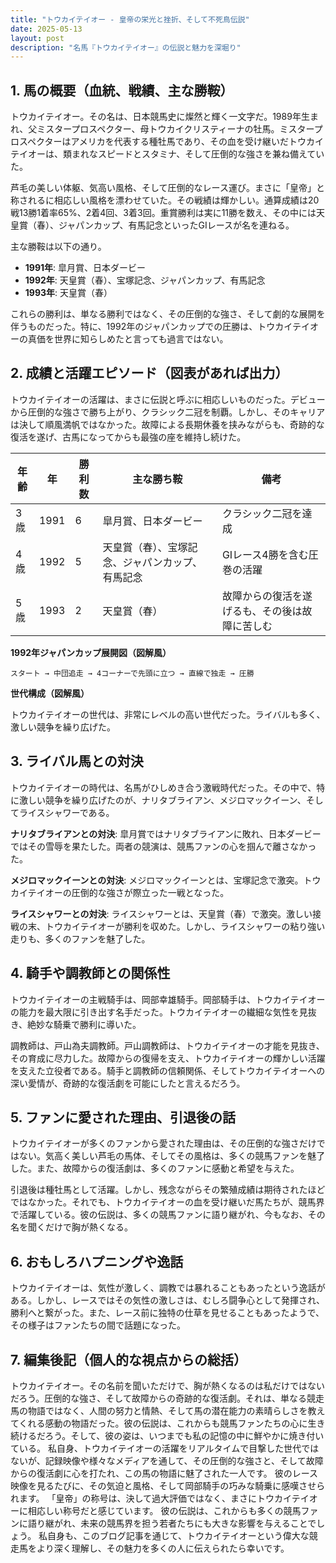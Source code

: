 ```yaml
---
title: "トウカイテイオー - 皇帝の栄光と挫折、そして不死鳥伝説"
date: 2025-05-13
layout: post
description: "名馬『トウカイテイオー』の伝説と魅力を深堀り"
---
```


## 1. 馬の概要（血統、戦績、主な勝鞍）

トウカイテイオー。その名は、日本競馬史に燦然と輝く一文字だ。1989年生まれ、父ミスタープロスペクター、母トウカイクリスティーナの牡馬。ミスタープロスペクターはアメリカを代表する種牡馬であり、その血を受け継いだトウカイテイオーは、類まれなスピードとスタミナ、そして圧倒的な強さを兼ね備えていた。

芦毛の美しい体躯、気高い風格、そして圧倒的なレース運び。まさに「皇帝」と称されるに相応しい風格を漂わせていた。その戦績は輝かしい。通算成績は20戦13勝1着率65%、2着4回、3着3回。重賞勝利は実に11勝を数え、その中には天皇賞（春）、ジャパンカップ、有馬記念といったGIレースが名を連ねる。

主な勝鞍は以下の通り。

* **1991年**: 皐月賞、日本ダービー
* **1992年**: 天皇賞（春）、宝塚記念、ジャパンカップ、有馬記念
* **1993年**: 天皇賞（春）


これらの勝利は、単なる勝利ではなく、その圧倒的な強さ、そして劇的な展開を伴うものだった。特に、1992年のジャパンカップでの圧勝は、トウカイテイオーの真価を世界に知らしめたと言っても過言ではない。


## 2. 成績と活躍エピソード（図表があれば出力）

トウカイテイオーの活躍は、まさに伝説と呼ぶに相応しいものだった。デビューから圧倒的な強さで勝ち上がり、クラシック二冠を制覇。しかし、そのキャリアは決して順風満帆ではなかった。故障による長期休養を挟みながらも、奇跡的な復活を遂げ、古馬になってからも最強の座を維持し続けた。

| 年齢 | 年 | 勝利数 | 主な勝ち鞍 | 備考 |
|---|---|---|---|---|
| 3歳 | 1991 | 6 | 皐月賞、日本ダービー | クラシック二冠を達成 |
| 4歳 | 1992 | 5 | 天皇賞（春）、宝塚記念、ジャパンカップ、有馬記念 | GIレース4勝を含む圧巻の活躍 |
| 5歳 | 1993 | 2 | 天皇賞（春） | 故障からの復活を遂げるも、その後は故障に苦しむ |


**1992年ジャパンカップ展開図（図解風）**

```
スタート → 中団追走 → 4コーナーで先頭に立つ → 直線で独走 → 圧勝
```

**世代構成（図解風）**

トウカイテイオーの世代は、非常にレベルの高い世代だった。ライバルも多く、激しい競争を繰り広げた。


## 3. ライバル馬との対決

トウカイテイオーの時代は、名馬がひしめき合う激戦時代だった。その中で、特に激しい競争を繰り広げたのが、ナリタブライアン、メジロマックイーン、そしてライスシャワーである。

**ナリタブライアンとの対決**:  皐月賞ではナリタブライアンに敗れ、日本ダービーではその雪辱を果たした。両者の競演は、競馬ファンの心を掴んで離さなかった。

**メジロマックイーンとの対決**:  メジロマックイーンとは、宝塚記念で激突。トウカイテイオーの圧倒的な強さが際立った一戦となった。

**ライスシャワーとの対決**:  ライスシャワーとは、天皇賞（春）で激突。激しい接戦の末、トウカイテイオーが勝利を収めた。しかし、ライスシャワーの粘り強い走りも、多くのファンを魅了した。


## 4. 騎手や調教師との関係性

トウカイテイオーの主戦騎手は、岡部幸雄騎手。岡部騎手は、トウカイテイオーの能力を最大限に引き出す名手だった。トウカイテイオーの繊細な気性を見抜き、絶妙な騎乗で勝利に導いた。

調教師は、戸山為夫調教師。戸山調教師は、トウカイテイオーの才能を見抜き、その育成に尽力した。故障からの復帰を支え、トウカイテイオーの輝かしい活躍を支えた立役者である。騎手と調教師の信頼関係、そしてトウカイテイオーへの深い愛情が、奇跡的な復活劇を可能にしたと言えるだろう。


## 5. ファンに愛された理由、引退後の話

トウカイテイオーが多くのファンから愛された理由は、その圧倒的な強さだけではない。気高く美しい芦毛の馬体、そしてその風格は、多くの競馬ファンを魅了した。また、故障からの復活劇は、多くのファンに感動と希望を与えた。

引退後は種牡馬として活躍。しかし、残念ながらその繁殖成績は期待されたほどではなかった。それでも、トウカイテイオーの血を受け継いだ馬たちが、競馬界で活躍している。彼の伝説は、多くの競馬ファンに語り継がれ、今もなお、その名を聞くだけで胸が熱くなる。


## 6. おもしろハプニングや逸話

トウカイテイオーは、気性が激しく、調教では暴れることもあったという逸話がある。しかし、レースではその気性の激しさは、むしろ闘争心として発揮され、勝利へと繋がった。また、レース前に独特の仕草を見せることもあったようで、その様子はファンたちの間で話題になった。


## 7. 編集後記（個人的な視点からの総括）

トウカイテイオー。その名前を聞いただけで、胸が熱くなるのは私だけではないだろう。圧倒的な強さ、そして故障からの奇跡的な復活劇。それは、単なる競走馬の物語ではなく、人間の努力と情熱、そして馬の潜在能力の素晴らしさを教えてくれる感動の物語だった。彼の伝説は、これからも競馬ファンたちの心に生き続けるだろう。そして、彼の姿は、いつまでも私の記憶の中に鮮やかに焼き付いている。  私自身、トウカイテイオーの活躍をリアルタイムで目撃した世代ではないが、記録映像や様々なメディアを通して、その圧倒的な強さと、そして故障からの復活劇に心を打たれ、この馬の物語に魅了された一人です。  彼のレース映像を見るたびに、その気迫と風格、そして岡部騎手の巧みな騎乗に感嘆させられます。  「皇帝」の称号は、決して過大評価ではなく、まさにトウカイテイオーに相応しい称号だと感じています。  彼の伝説は、これからも多くの競馬ファンに語り継がれ、未来の競馬界を担う若者たちにも大きな影響を与えることでしょう。  私自身も、このブログ記事を通じて、トウカイテイオーという偉大な競走馬をより深く理解し、その魅力を多くの人に伝えられたら幸いです。
